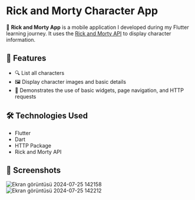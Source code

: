 # Rick and Morty Character App

🧪 **Rick and Morty App** is a mobile application I developed during my Flutter learning journey. It uses the [Rick and Morty API](https://rickandmortyapi.com/) to display character information.

## 🚀 Features

- 🔍 List all characters
- 🖼️ Display character images and basic details
- 🧪 Demonstrates the use of basic widgets, page navigation, and HTTP requests

## 🛠️ Technologies Used

- Flutter
- Dart
- HTTP Package
- Rick and Morty API

## 📱 Screenshots
![Ekran görüntüsü 2024-07-25 142158](https://github.com/user-attachments/assets/c10b0ffd-f455-4dee-b878-0959979e4b22)  ![Ekran görüntüsü 2024-07-25 142212](https://github.com/user-attachments/assets/44307a9e-2fe4-4cb8-be74-bafd6b243391)

